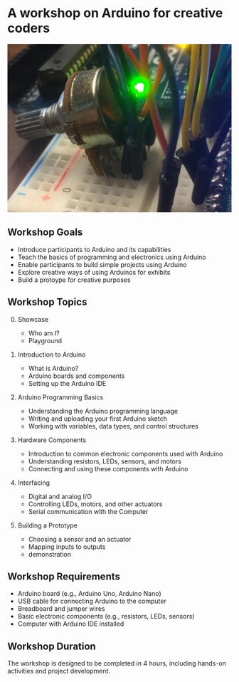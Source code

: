 # A workshop on Arduino for creative coders
![](media/closeup.jpg)

## Workshop Goals
- Introduce participants to Arduino and its capabilities
- Teach the basics of programming and electronics using Arduino
- Enable participants to build simple projects using Arduino
- Explore creative ways of using Arduinos for exhibits
- Build a protoype for creative purposes


## Workshop Topics
0. Showcase
    - Who am I?
    - Playground

1. Introduction to Arduino
    - What is Arduino?
    - Arduino boards and components
    - Setting up the Arduino IDE

2. Arduino Programming Basics
    - Understanding the Arduino programming language
    - Writing and uploading your first Arduino sketch
    - Working with variables, data types, and control structures

3. Hardware Components
    - Introduction to common electronic components used with Arduino
    - Understanding resistors, LEDs, sensors, and motors
    - Connecting and using these components with Arduino

4. Interfacing
    - Digital and analog I/O
    - Controlling LEDs, motors, and other actuators
    - Serial communication with the Computer

5. Building a Prototype
    - Choosing a sensor and an actuator
    - Mapping inputs to outputs
    - demonstration


## Workshop Requirements
- Arduino board (e.g., Arduino Uno, Arduino Nano)
- USB cable for connecting Arduino to the computer
- Breadboard and jumper wires
- Basic electronic components (e.g., resistors, LEDs, sensors)
- Computer with Arduino IDE installed

## Workshop Duration
The workshop is designed to be completed in 4 hours, including hands-on activities and project development.

